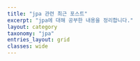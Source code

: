 ```yaml
---
title: "jpa 관련 최근 포스트"
excerpt: "jpa에 대해 공부한 내용을 정리합니다."
layout: category
taxonomy: "jpa"
entries_layout: grid
classes: wide
---
```

